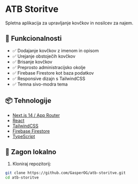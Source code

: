 # ATB Storitve

Spletna aplikacija za upravljanje kovčkov in nosilcev za najem.

## 🔧 Funkcionalnosti

- ✅ Dodajanje kovčkov z imenom in opisom
- ✅ Urejanje obstoječih kovčkov
- ✅ Brisanje kovčkov
- ✅ Preprosto administracijsko okolje
- ✅ Firebase Firestore kot baza podatkov
- ✅ Responsive dizajn s TailwindCSS
- ✅ Temna sivo-modra tema

## 📦 Tehnologije

- [Next.js 14 / App Router](https://nextjs.org/)
- [React](https://react.dev/)
- [TailwindCSS](https://tailwindcss.com/)
- [Firebase Firestore](https://firebase.google.com/products/firestore)
- [TypeScript](https://www.typescriptlang.org/)

## 🚀 Zagon lokalno

1. Kloniraj repozitorij:

```bash
git clone https://github.com/GasperOG/atb-storitve.git
cd atb-storitve
